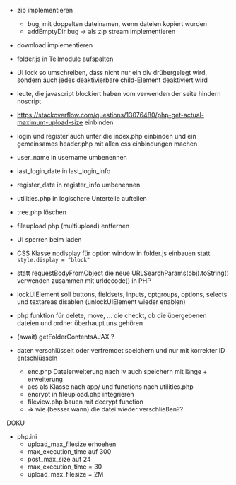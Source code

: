 - zip implementieren
  - bug, mit doppelten dateinamen, wenn dateien kopiert wurden
  - addEmptyDir bug -> als zip stream implementieren

- download implementieren

- folder.js in Teilmodule aufspalten

- UI lock so umschreiben, dass nicht nur ein div drübergelegt wird, sondern auch jedes deaktivierbare child-Element deaktiviert wird

- leute, die javascript blockiert haben vom verwenden der seite hindern    noscript

- https://stackoverflow.com/questions/13076480/php-get-actual-maximum-upload-size einbinden

- login und register auch unter die index.php einbinden und ein gemeinsames header.php mit allen css einbindungen machen

- user_name in username umbenennen
- last_login_date in last_login_info
- register_date in register_info umbenennen

- utilities.php in logischere Unterteile aufteilen

- tree.php löschen

- fileupload.php (multiupload) entfernen

- UI sperren beim laden

- CSS Klasse nodisplay für option window in folder.js einbauen statt ```style.display = "block"```

- statt requestBodyFromObject die neue URLSearchParams(obj).toString() verwenden zusammen mit urldecode() in PHP

- lockUIElement soll buttons, fieldsets, inputs, optgroups, options, selects und textareas disablen (unlockUIElement wieder enablen)

- php funktion für delete, move, ... die checkt, ob die übergebenen dateien und ordner überhaupt uns gehören

- (await) getFolderContentsAJAX ?

- daten verschlüsselt oder verfremdet speichern und nur mit korrekter ID entschlüsseln
  - enc.php Dateierweiterung nach iv auch speichern mit länge + erweiterung
  - aes als Klasse nach app/ und functions nach utilities.php
  - encrypt in fileupload.php integrieren
  - fileview.php bauen mit decrypt function
  - => wie (besser wann) die datei wieder verschließen??

DOKU
- php.ini
  - upload_max_filesize erhoehen
  - max_execution_time auf 300
  - post_max_size auf 24
  - max_execution_time = 30
  - upload_max_filesize = 2M